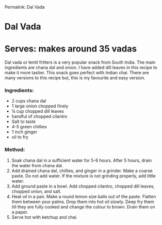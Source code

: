 Permalink: Dal Vada

# Dal Vada

# Serves: makes around 35 vadas

Dal vada or lentil fritters is a very popular snack from South India. The main ingredients are chana dal and onion. I have added dill leaves in this recipe to make it more tastier. This snack goes perfect with Indian chai. There are many versions to this recipe but, this is my favourite and easy version. 

### Ingredients:
* 2 cups chana dal 
* 1 large onion chopped finely
* ¼ cup chopped dill leaves
* handful of chopped cilantro
* Salt to taste
* 4-5 green chillies
* 1 inch ginger
* oil to fry

### Method:
1. Soak chana dal in a sufficient water for 5-6 hours. After 5 hours, drain the water from chana dal. 
2. Add drained chana dal, chillies, and ginger in a grinder. Make a coarse paste. Do not add water. If the mixture is not grinding properly, add little water.  
3. Add ground paste in a bowl. Add chopped cilantro, chopped dill leaves, chopped onion, and salt. 
4. Heat oil in a pan. Make a round lemon size balls out of the paste. Flatten them between your palms. Drop them into hot oil slowly. Deep fry them till they are fully cooked and change the colour to brown. Drain them on a paper. 
5. Serve hot with ketchup and chai.  
